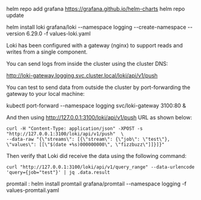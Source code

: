 helm repo add grafana https://grafana.github.io/helm-charts
helm repo update

helm install loki grafana/loki --namespace logging --create-namespace --version 6.29.0 -f values-loki.yaml 


Loki has been configured with a gateway (nginx) to support reads and writes from a single component.

You can send logs from inside the cluster using the cluster DNS:

http://loki-gateway.logging.svc.cluster.local/loki/api/v1/push

You can test to send data from outside the cluster by port-forwarding the gateway to your local machine:

  kubectl port-forward --namespace logging svc/loki-gateway 3100:80 &

And then using http://127.0.0.1:3100/loki/api/v1/push URL as shown below:

```
curl -H "Content-Type: application/json" -XPOST -s "http://127.0.0.1:3100/loki/api/v1/push"  \
--data-raw "{\"streams\": [{\"stream\": {\"job\": \"test\"}, \"values\": [[\"$(date +%s)000000000\", \"fizzbuzz\"]]}]}"
```

Then verify that Loki did receive the data using the following command:

```
curl "http://127.0.0.1:3100/loki/api/v1/query_range" --data-urlencode 'query={job="test"}' | jq .data.result
```

promtail :
helm install promtail grafana/promtail --namespace logging -f values-promtail.yaml

